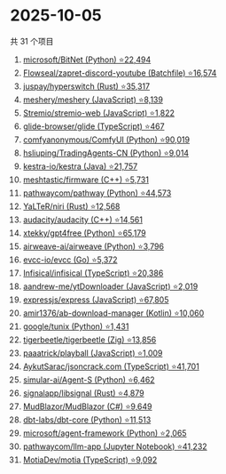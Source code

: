 # 2025-10-05

共 31 个项目

<!-- BEGIN GITHUB -->
<!-- 最后更新时间 2025-10-05 23:07:05 +0800 -->
1. [microsoft/BitNet (Python) ⭐22,494](https://github.com/microsoft/BitNet)
1. [Flowseal/zapret-discord-youtube (Batchfile) ⭐16,574](https://github.com/Flowseal/zapret-discord-youtube)
1. [juspay/hyperswitch (Rust) ⭐35,317](https://github.com/juspay/hyperswitch)
1. [meshery/meshery (JavaScript) ⭐8,139](https://github.com/meshery/meshery)
1. [Stremio/stremio-web (JavaScript) ⭐1,822](https://github.com/Stremio/stremio-web)
1. [glide-browser/glide (TypeScript) ⭐467](https://github.com/glide-browser/glide)
1. [comfyanonymous/ComfyUI (Python) ⭐90,019](https://github.com/comfyanonymous/ComfyUI)
1. [hsliuping/TradingAgents-CN (Python) ⭐9,014](https://github.com/hsliuping/TradingAgents-CN)
1. [kestra-io/kestra (Java) ⭐21,757](https://github.com/kestra-io/kestra)
1. [meshtastic/firmware (C++) ⭐5,731](https://github.com/meshtastic/firmware)
1. [pathwaycom/pathway (Python) ⭐44,573](https://github.com/pathwaycom/pathway)
1. [YaLTeR/niri (Rust) ⭐12,568](https://github.com/YaLTeR/niri)
1. [audacity/audacity (C++) ⭐14,561](https://github.com/audacity/audacity)
1. [xtekky/gpt4free (Python) ⭐65,179](https://github.com/xtekky/gpt4free)
1. [airweave-ai/airweave (Python) ⭐3,796](https://github.com/airweave-ai/airweave)
1. [evcc-io/evcc (Go) ⭐5,372](https://github.com/evcc-io/evcc)
1. [Infisical/infisical (TypeScript) ⭐20,386](https://github.com/Infisical/infisical)
1. [aandrew-me/ytDownloader (JavaScript) ⭐2,019](https://github.com/aandrew-me/ytDownloader)
1. [expressjs/express (JavaScript) ⭐67,805](https://github.com/expressjs/express)
1. [amir1376/ab-download-manager (Kotlin) ⭐10,060](https://github.com/amir1376/ab-download-manager)
1. [google/tunix (Python) ⭐1,431](https://github.com/google/tunix)
1. [tigerbeetle/tigerbeetle (Zig) ⭐13,856](https://github.com/tigerbeetle/tigerbeetle)
1. [paaatrick/playball (JavaScript) ⭐1,009](https://github.com/paaatrick/playball)
1. [AykutSarac/jsoncrack.com (TypeScript) ⭐41,701](https://github.com/AykutSarac/jsoncrack.com)
1. [simular-ai/Agent-S (Python) ⭐6,462](https://github.com/simular-ai/Agent-S)
1. [signalapp/libsignal (Rust) ⭐4,879](https://github.com/signalapp/libsignal)
1. [MudBlazor/MudBlazor (C#) ⭐9,649](https://github.com/MudBlazor/MudBlazor)
1. [dbt-labs/dbt-core (Python) ⭐11,513](https://github.com/dbt-labs/dbt-core)
1. [microsoft/agent-framework (Python) ⭐2,065](https://github.com/microsoft/agent-framework)
1. [pathwaycom/llm-app (Jupyter Notebook) ⭐41,232](https://github.com/pathwaycom/llm-app)
1. [MotiaDev/motia (TypeScript) ⭐9,092](https://github.com/MotiaDev/motia)
<!-- END GITHUB -->